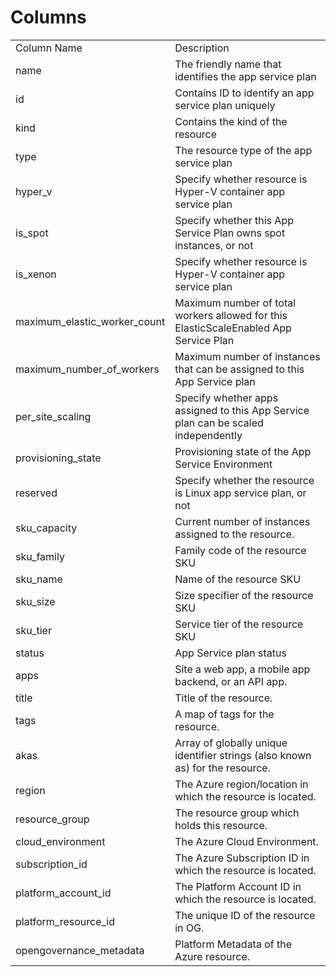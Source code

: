 # Columns  

<table>
	<tr><td>Column Name</td><td>Description</td></tr>
	<tr><td>name</td><td>The friendly name that identifies the app service plan</td></tr>
	<tr><td>id</td><td>Contains ID to identify an app service plan uniquely</td></tr>
	<tr><td>kind</td><td>Contains the kind of the resource</td></tr>
	<tr><td>type</td><td>The resource type of the app service plan</td></tr>
	<tr><td>hyper_v</td><td>Specify whether resource is Hyper-V container app service plan</td></tr>
	<tr><td>is_spot</td><td>Specify whether this App Service Plan owns spot instances, or not</td></tr>
	<tr><td>is_xenon</td><td>Specify whether resource is Hyper-V container app service plan</td></tr>
	<tr><td>maximum_elastic_worker_count</td><td>Maximum number of total workers allowed for this ElasticScaleEnabled App Service Plan</td></tr>
	<tr><td>maximum_number_of_workers</td><td>Maximum number of instances that can be assigned to this App Service plan</td></tr>
	<tr><td>per_site_scaling</td><td>Specify whether apps assigned to this App Service plan can be scaled independently</td></tr>
	<tr><td>provisioning_state</td><td>Provisioning state of the App Service Environment</td></tr>
	<tr><td>reserved</td><td>Specify whether the resource is Linux app service plan, or not</td></tr>
	<tr><td>sku_capacity</td><td>Current number of instances assigned to the resource.</td></tr>
	<tr><td>sku_family</td><td>Family code of the resource SKU</td></tr>
	<tr><td>sku_name</td><td>Name of the resource SKU</td></tr>
	<tr><td>sku_size</td><td>Size specifier of the resource SKU</td></tr>
	<tr><td>sku_tier</td><td>Service tier of the resource SKU</td></tr>
	<tr><td>status</td><td>App Service plan status</td></tr>
	<tr><td>apps</td><td>Site a web app, a mobile app backend, or an API app.</td></tr>
	<tr><td>title</td><td>Title of the resource.</td></tr>
	<tr><td>tags</td><td>A map of tags for the resource.</td></tr>
	<tr><td>akas</td><td>Array of globally unique identifier strings (also known as) for the resource.</td></tr>
	<tr><td>region</td><td>The Azure region/location in which the resource is located.</td></tr>
	<tr><td>resource_group</td><td>The resource group which holds this resource.</td></tr>
	<tr><td>cloud_environment</td><td>The Azure Cloud Environment.</td></tr>
	<tr><td>subscription_id</td><td>The Azure Subscription ID in which the resource is located.</td></tr>
	<tr><td>platform_account_id</td><td>The Platform Account ID in which the resource is located.</td></tr>
	<tr><td>platform_resource_id</td><td>The unique ID of the resource in OG.</td></tr>
	<tr><td>opengovernance_metadata</td><td>Platform Metadata of the Azure resource.</td></tr>
</table>